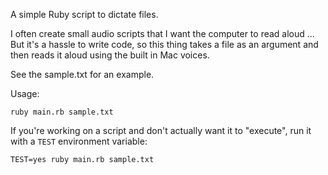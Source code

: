 A simple Ruby script to dictate files.

I often create small audio scripts that I want the computer to read aloud ...  But it's a hassle to write code, so this thing takes a file as an argument and then reads it aloud using the built in Mac voices.

See the sample.txt for an example.

Usage:

```
ruby main.rb sample.txt
```

If you're working on a script and don't actually want it to "execute", run it with a `TEST` environment variable:

```
TEST=yes ruby main.rb sample.txt
```
